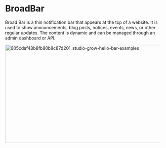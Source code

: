 # BroadBar
Broad Bar is a thin notification bar that appears at the top of a website. It is used to show announcements, blog posts, notices, events, news, or other regular updates. The content is dynamic and can be managed through an admin dashboard or API.

<img width="600" height="318" alt="605cdaf48b8fb80b8c87d201_studio-grow-hello-bar-examples" src="https://github.com/user-attachments/assets/fea3c69a-7e58-40f6-8fdd-a87d60ea5985" />




